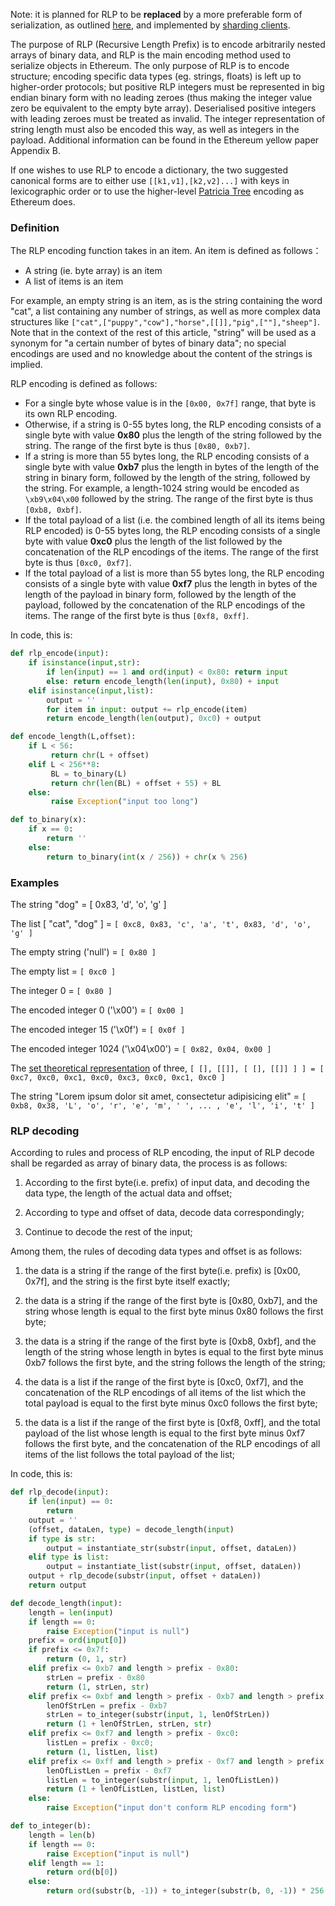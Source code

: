 <!-- TITLE: RLP -->



Note: it is planned for RLP to be **replaced** by a more preferable form of serialization, as outlined [here](https://ethresear.ch/t/blob-serialisation/1705), and implemented by [sharding clients](Sharding-introduction-R&D-compendium#implementations).

The purpose of RLP (Recursive Length Prefix) is to encode arbitrarily nested arrays of binary data, and RLP is the main encoding method used to serialize objects in Ethereum. The only purpose of RLP is to encode structure; encoding specific  data types (eg. strings, floats) is left up to higher-order protocols; but positive RLP integers must be represented in big endian binary form with no leading zeroes (thus making the integer value zero be equivalent to the empty byte array). Deserialised positive integers with leading zeroes must be treated as invalid. The integer representation of string length must also be encoded this way, as well as integers in the payload. Additional information can be found in the Ethereum yellow paper Appendix B.

If one wishes to use RLP to encode a dictionary, the two suggested canonical forms are to either use `[[k1,v1],[k2,v2]...]` with keys in lexicographic order or to use the higher-level [Patricia Tree](Patricia-Tree) encoding as Ethereum does.

### Definition 

The RLP encoding function takes in an item. An item is defined as follows：

* A string (ie. byte array) is an item
* A list of items is an item

For example, an empty string is an item, as is the string containing the word "cat", a list containing any number of strings, as well as more complex data structures like `["cat",["puppy","cow"],"horse",[[]],"pig",[""],"sheep"]`. Note that in the context of the rest of this article, "string" will be used as a synonym for "a certain number of bytes of binary data"; no special encodings are used and no knowledge about the content of the strings is implied.

RLP encoding is defined as follows:

* For a single byte whose value is in the `[0x00, 0x7f]` range, that byte is its own RLP encoding.
* Otherwise, if a string is 0-55 bytes long, the RLP encoding consists of a single byte with value **0x80** plus the length of the string followed by the string. The range of the first byte is thus `[0x80, 0xb7]`.
* If a string is more than 55 bytes long, the RLP encoding consists of a single byte with value **0xb7** plus the length in bytes of the length of the string in binary form, followed by the length of the string, followed by the string. For example, a length-1024 string would be encoded as `\xb9\x04\x00` followed by the string. The range of the first byte is thus `[0xb8, 0xbf]`.
* If the total payload of a list (i.e. the combined length of all its items being RLP encoded) is 0-55 bytes long, the RLP encoding consists of a single byte with value **0xc0** plus the length of the list followed by the concatenation of the RLP encodings of the items. The range of the first byte is thus `[0xc0, 0xf7]`.
* If the total payload of a list is more than 55 bytes long, the RLP encoding consists of a single byte with value **0xf7** plus the length in bytes of the length of the payload in binary form, followed by the length of the payload, followed by the concatenation of the RLP encodings of the items. The range of the first byte is thus `[0xf8, 0xff]`.

In code, this is:

```python
def rlp_encode(input):
    if isinstance(input,str):
        if len(input) == 1 and ord(input) < 0x80: return input
        else: return encode_length(len(input), 0x80) + input
    elif isinstance(input,list):
        output = ''
        for item in input: output += rlp_encode(item)
        return encode_length(len(output), 0xc0) + output

def encode_length(L,offset):
    if L < 56:
         return chr(L + offset)
    elif L < 256**8:
         BL = to_binary(L)
         return chr(len(BL) + offset + 55) + BL
    else:
         raise Exception("input too long")

def to_binary(x):
    if x == 0:
        return ''
    else: 
        return to_binary(int(x / 256)) + chr(x % 256)
```

### Examples

The string "dog" = [ 0x83, 'd', 'o', 'g' ]

The list [ "cat", "dog" ] = `[ 0xc8, 0x83, 'c', 'a', 't', 0x83, 'd', 'o', 'g' ]`

The empty string ('null') = `[ 0x80 ]`

The empty list = `[ 0xc0 ]`

The integer 0 = `[ 0x80 ]`

The encoded integer 0 ('\x00') = `[ 0x00 ]`

The encoded integer 15 ('\x0f') = `[ 0x0f ]`

The encoded integer 1024 ('\x04\x00') = `[ 0x82, 0x04, 0x00 ]`

The [set theoretical representation](http://en.wikipedia.org/wiki/Set-theoretic_definition_of_natural_numbers) of three, `[ [], [[]], [ [], [[]] ] ] = [ 0xc7, 0xc0, 0xc1, 0xc0, 0xc3, 0xc0, 0xc1, 0xc0 ]`

The string "Lorem ipsum dolor sit amet, consectetur adipisicing elit" = `[ 0xb8, 0x38, 'L', 'o', 'r', 'e', 'm', ' ', ... , 'e', 'l', 'i', 't' ]`

### RLP decoding

According to rules and process of RLP encoding, the input of RLP decode shall be regarded as array of binary data, the process is as follows:

1. According to the first byte(i.e. prefix) of input data, and decoding the data type, the length of the actual data and offset;

2. According to type and offset of data, decode data correspondingly;

3. Continue to decode the rest of the input;

Among them, the rules of decoding data types and offset is as follows:

1. the data is a string if the range of the first byte(i.e. prefix) is [0x00, 0x7f], and the string is the first byte itself exactly;

2. the data is a string if the range of the first byte is [0x80, 0xb7], and the string whose length is equal to the first byte minus 0x80 follows the first byte;

3. the data is a string if the range of the first byte is [0xb8, 0xbf], and the length of the string whose length in bytes is equal to the first byte minus 0xb7 follows the first byte, and the string follows the length of the string;

4. the data is a list if the range of the first byte is [0xc0, 0xf7], and the concatenation of the RLP encodings of all items of the list which the total payload is equal to the first byte minus 0xc0 follows the first byte;

5. the data is a list if the range of the first byte is [0xf8, 0xff], and the total payload of the list whose length is equal to the first byte minus 0xf7 follows the first byte, and the concatenation of the RLP encodings of all items of the list follows the total payload of the list;

In code, this is:

```python
def rlp_decode(input):
    if len(input) == 0:
        return
    output = ''
    (offset, dataLen, type) = decode_length(input)
    if type is str:
        output = instantiate_str(substr(input, offset, dataLen))
    elif type is list:
        output = instantiate_list(substr(input, offset, dataLen))
    output + rlp_decode(substr(input, offset + dataLen))
    return output

def decode_length(input):
    length = len(input)
    if length == 0:
        raise Exception("input is null")
    prefix = ord(input[0])
    if prefix <= 0x7f:
        return (0, 1, str)
    elif prefix <= 0xb7 and length > prefix - 0x80:
        strLen = prefix - 0x80
        return (1, strLen, str)
    elif prefix <= 0xbf and length > prefix - 0xb7 and length > prefix - 0xb7 + to_integer(substr(input, 1, prefix - 0xb7)):
        lenOfStrLen = prefix - 0xb7
        strLen = to_integer(substr(input, 1, lenOfStrLen))
        return (1 + lenOfStrLen, strLen, str)
    elif prefix <= 0xf7 and length > prefix - 0xc0:
        listLen = prefix - 0xc0;
        return (1, listLen, list)
    elif prefix <= 0xff and length > prefix - 0xf7 and length > prefix - 0xf7 + to_integer(substr(input, 1, prefix - 0xf7)):
        lenOfListLen = prefix - 0xf7
        listLen = to_integer(substr(input, 1, lenOfListLen))
        return (1 + lenOfListLen, listLen, list)
    else:
        raise Exception("input don't conform RLP encoding form")

def to_integer(b):
    length = len(b)
    if length == 0:
        raise Exception("input is null")
    elif length == 1:
        return ord(b[0])
    else:
        return ord(substr(b, -1)) + to_integer(substr(b, 0, -1)) * 256
```
